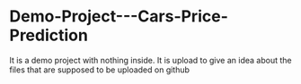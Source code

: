 # Demo-Project---Cars-Price-Prediction
It is a demo project with nothing inside. It is upload to give an idea about the files that are supposed to be uploaded on github
